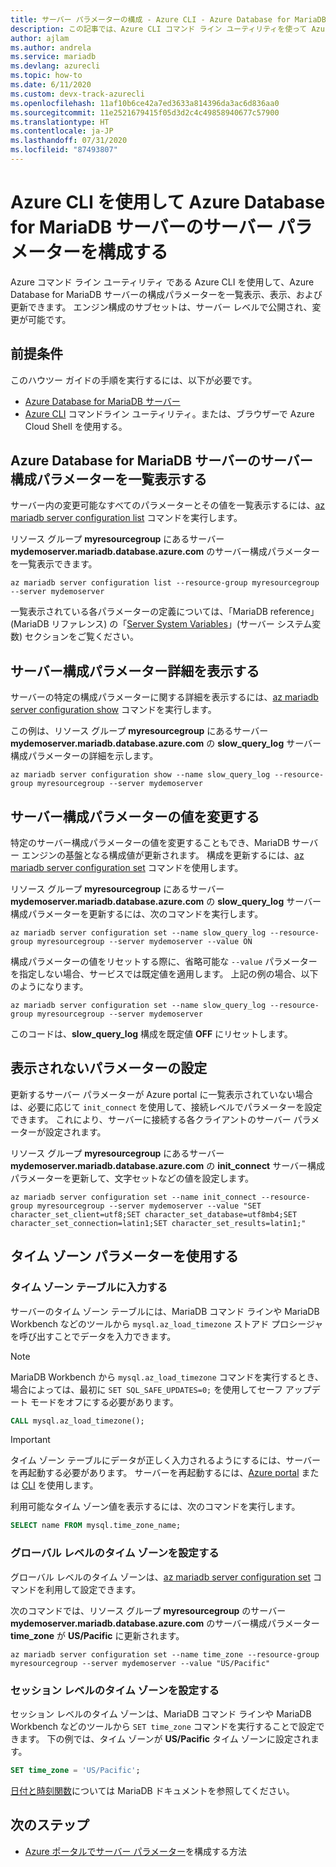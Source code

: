 ```yaml
---
title: サーバー パラメーターの構成 - Azure CLI - Azure Database for MariaDB
description: この記事では、Azure CLI コマンド ライン ユーティリティを使って Azure Database for MariaDB のサービス パラメーターを構成する方法について説明します。
author: ajlam
ms.author: andrela
ms.service: mariadb
ms.devlang: azurecli
ms.topic: how-to
ms.date: 6/11/2020
ms.custom: devx-track-azurecli
ms.openlocfilehash: 11af10b6ce42a7ed3633a814396da3ac6d836aa0
ms.sourcegitcommit: 11e2521679415f05d3d2c4c49858940677c57900
ms.translationtype: HT
ms.contentlocale: ja-JP
ms.lasthandoff: 07/31/2020
ms.locfileid: "87493807"
---
```

# <a name="configure-server-parameters-in-azure-database-for-mariadb-using-the-azure-cli"></a>Azure CLI を使用して Azure Database for MariaDB サーバーのサーバー パラメーターを構成する
Azure コマンド ライン ユーティリティ である Azure CLI を使用して、Azure Database for MariaDB サーバーの構成パラメーターを一覧表示、表示、および更新できます。 エンジン構成のサブセットは、サーバー レベルで公開され、変更が可能です。

## <a name="prerequisites"></a>前提条件
このハウツー ガイドの手順を実行するには、以下が必要です。
- [Azure Database for MariaDB サーバー](quickstart-create-mariadb-server-database-using-azure-cli.md)
- [Azure CLI](/cli/azure/install-azure-cli) コマンドライン ユーティリティ。または、ブラウザーで Azure Cloud Shell を使用する。

## <a name="list-server-configuration-parameters-for-azure-database-for-mariadb-server"></a>Azure Database for MariaDB サーバーのサーバー構成パラメーターを一覧表示する
サーバー内の変更可能なすべてのパラメーターとその値を一覧表示するには、[az mariadb server configuration list](/cli/azure/mariadb/server/configuration#az-mariadb-server-configuration-list) コマンドを実行します。

リソース グループ **myresourcegroup** にあるサーバー **mydemoserver.mariadb.database.azure.com** のサーバー構成パラメーターを一覧表示できます。
```azurecli-interactive
az mariadb server configuration list --resource-group myresourcegroup --server mydemoserver
```

一覧表示されている各パラメーターの定義については、「MariaDB reference」(MariaDB リファレンス) の「[Server System Variables](https://mariadb.com/kb/en/library/server-system-variables/)」(サーバー システム変数) セクションをご覧ください。

## <a name="show-server-configuration-parameter-details"></a>サーバー構成パラメーター詳細を表示する
サーバーの特定の構成パラメーターに関する詳細を表示するには、[az mariadb server configuration show](/cli/azure/mariadb/server/configuration#az-mariadb-server-configuration-show) コマンドを実行します。

この例は、リソース グループ **myresourcegroup** にあるサーバー **mydemoserver.mariadb.database.azure.com** の **slow\_query\_log** サーバー構成パラメーターの詳細を示します。
```azurecli-interactive
az mariadb server configuration show --name slow_query_log --resource-group myresourcegroup --server mydemoserver
```

## <a name="modify-a-server-configuration-parameter-value"></a>サーバー構成パラメーターの値を変更する
特定のサーバー構成パラメーターの値を変更することもでき、MariaDB サーバー エンジンの基盤となる構成値が更新されます。 構成を更新するには、[az mariadb server configuration set](/cli/azure/mariadb/server/configuration#az-mariadb-server-configuration-set) コマンドを使用します。 

リソース グループ **myresourcegroup** にあるサーバー **mydemoserver.mariadb.database.azure.com** の **slow\_query\_log** サーバー構成パラメーターを更新するには、次のコマンドを実行します。
```azurecli-interactive
az mariadb server configuration set --name slow_query_log --resource-group myresourcegroup --server mydemoserver --value ON
```

構成パラメーターの値をリセットする際に、省略可能な `--value` パラメーターを指定しない場合、サービスでは既定値を適用します。 上記の例の場合、以下のようになります。
```azurecli-interactive
az mariadb server configuration set --name slow_query_log --resource-group myresourcegroup --server mydemoserver
```

このコードは、**slow\_query\_log** 構成を既定値 **OFF** にリセットします。 

## <a name="setting-parameters-not-listed"></a>表示されないパラメーターの設定
更新するサーバー パラメーターが Azure portal に一覧表示されていない場合は、必要に応じて `init_connect` を使用して、接続レベルでパラメーターを設定できます。 これにより、サーバーに接続する各クライアントのサーバー パラメーターが設定されます。 

リソース グループ **myresourcegroup** にあるサーバー **mydemoserver.mariadb.database.azure.com** の **init\_connect** サーバー構成パラメーターを更新して、文字セットなどの値を設定します。
```azurecli-interactive
az mariadb server configuration set --name init_connect --resource-group myresourcegroup --server mydemoserver --value "SET character_set_client=utf8;SET character_set_database=utf8mb4;SET character_set_connection=latin1;SET character_set_results=latin1;"
```

## <a name="working-with-the-time-zone-parameter"></a>タイム ゾーン パラメーターを使用する

### <a name="populating-the-time-zone-tables"></a>タイム ゾーン テーブルに入力する

サーバーのタイム ゾーン テーブルには、MariaDB コマンド ラインや MariaDB Workbench などのツールから `mysql.az_load_timezone` ストアド プロシージャを呼び出すことでデータを入力できます。

> [!NOTE]
> MariaDB Workbench から `mysql.az_load_timezone` コマンドを実行するとき、場合によっては、最初に `SET SQL_SAFE_UPDATES=0;` を使用してセーフ アップデート モードをオフにする必要があります。

```sql
CALL mysql.az_load_timezone();
```

> [!IMPORTANT]
> タイム ゾーン テーブルにデータが正しく入力されるようにするには、サーバーを再起動する必要があります。 サーバーを再起動するには、[Azure portal](howto-restart-server-portal.md) または [CLI](howto-restart-server-cli.md) を使用します。

利用可能なタイム ゾーン値を表示するには、次のコマンドを実行します。

```sql
SELECT name FROM mysql.time_zone_name;
```

### <a name="setting-the-global-level-time-zone"></a>グローバル レベルのタイム ゾーンを設定する

グローバル レベルのタイム ゾーンは、[az mariadb server configuration set](/cli/azure/mariadb/server/configuration#az-mariadb-server-configuration-set) コマンドを利用して設定できます。

次のコマンドでは、リソース グループ **myresourcegroup** のサーバー **mydemoserver.mariadb.database.azure.com** のサーバー構成パラメーター **time\_zone** が **US/Pacific** に更新されます。

```azurecli-interactive
az mariadb server configuration set --name time_zone --resource-group myresourcegroup --server mydemoserver --value "US/Pacific"
```

### <a name="setting-the-session-level-time-zone"></a>セッション レベルのタイム ゾーンを設定する

セッション レベルのタイム ゾーンは、MariaDB コマンド ラインや MariaDB Workbench などのツールから `SET time_zone` コマンドを実行することで設定できます。 下の例では、タイム ゾーンが **US/Pacific** タイム ゾーンに設定されます。  

```sql
SET time_zone = 'US/Pacific';
```

[日付と時刻関数](https://mariadb.com/kb/en/library/date-time-functions/)については MariaDB ドキュメントを参照してください。

## <a name="next-steps"></a>次のステップ

- [Azure ポータルでサーバー パラメーター](howto-server-parameters.md)を構成する方法

